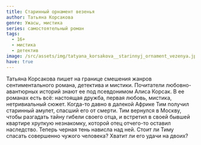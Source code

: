 ```yaml
---
title: Старинный орнамент везенья
author: Татьяна Корсакова
genre: Ужасы, мистика
series: самостоятельный роман
tags:
  - 16+
  - мистика
  - детектив
image: /src/assets/img/tatyana_korsakova__starinnyj_ornament_vezenya.jpeg
have: true
---
```

Татьяна Корсакова пишет на границе смешения жанров сентиментального романа, детектива и мистики. Почитатели любовно-авантюрных историй знают ее под псевдонимом Алиса Корсак. В ее романах есть всё: настоящая дружба, первая любовь, мистика, нетривиальный сюжет.
Когда-то давно в далекой Африке Тим получил старинный амулет, спасший его от смерти. Тим вернулся в Москву, чтобы разгадать тайну гибели своего отца, и встретил в своей бывшей квартире хрупкую незнакомку, которой отец отчего-то оставил наследство. Теперь черная тень нависла над ней. Стоит ли Тиму спасать совершенно чужого человека? Хватит ли его удачи на двоих?
